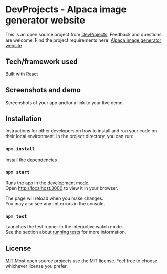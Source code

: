 # DevProjects - Alpaca image generator website

This is an open source project from [DevProjects](http://www.codementor.io/projects). Feedback and questions are welcome!
Find the project requirements here: [Alpaca image generator website](https://www.codementor.io/projects/web/alpaca-image-generator-website-ce2oc0eus8)

## Tech/framework used
Built with React

## Screenshots and demo
Screenshots of your app and/or a link to your live demo

## Installation
Instructions for other developers on how to install and run your code on their local environment.
In the project directory, you can run:

### `npm install`
Install the dependencies

### `npm start`

Runs the app in the development mode.\
Open [http://localhost:3000](http://localhost:3000) to view it in your browser.

The page will reload when you make changes.\
You may also see any lint errors in the console.

### `npm test`

Launches the test runner in the interactive watch mode.\
See the section about [running tests](https://facebook.github.io/create-react-app/docs/running-tests) for more information.

## License
[MIT](https://choosealicense.com/licenses/mit/)
Most open source projects use the MIT license. Feel free to choose whichever license you prefer.
